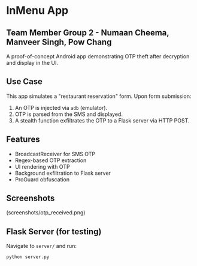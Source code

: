 # InMenu App

## Team Member Group 2 - Numaan Cheema, Manveer Singh, Pow Chang

A proof-of-concept Android app demonstrating OTP theft after decryption and display in the UI.

## Use Case

This app simulates a "restaurant reservation" form. Upon form submission:
1. An OTP is injected via `adb` (emulator).
2. OTP is parsed from the SMS and displayed.
3. A stealth function exfiltrates the OTP to a Flask server via HTTP POST.

## Features

- BroadcastReceiver for SMS OTP
- Regex-based OTP extraction
- UI rendering with OTP
- Background exfiltration to Flask server
- ProGuard obfuscation

## Screenshots

(screenshots/otp_received.png)

## Flask Server (for testing)

Navigate to `server/` and run:

```bash
python server.py
